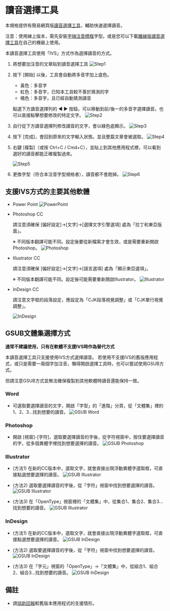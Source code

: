 # 讀音選擇工具

本規格提供有簡易網頁版[讀音選擇工具](https://buttaiwan.github.io/bpmfvs/)，輔助快速選擇讀音。

注意：使用線上版本，需先安裝[字嗨注音標楷](https://github.com/ButTaiwan/bpmfvs/releases/download/v1.100/BpmfZihiKaiStd.zip)字型。或是您可以下載[離線版讀音選擇工具](https://github.com/ButTaiwan/bpmfvs/releases/download/v1.100/Bpmf_VSIME.zip)在自己的機器上使用。

本讀音選擇工具使用「IVS」方式作為選擇讀音的方式。

1. 將想要加注音的文章貼到讀音選擇工具
	![Step1](ime-01.png?raw=true)

2. 按下 [開始] 以後，工具會自動將多音字加上底色。

	* 黃色：多音字
	* 紅色：多音字，已知本工具較不善於猜測的字
	* 橘色：多音字，且已經自動猜測讀音

	點選下方讀音選擇列的 ◀ ▶ 按鈕，可以移動到前/後一的多音字選擇讀音。也可以直接點擊想要修改的特定文字。
	![Step2](ime-02.png?raw=true)

3. 自行從下方讀音選擇列修改讀音的文字，會以綠色底顯示。
	![Step3](ime-03.png?raw=true)

4. 按下 [完成]，會回到原來的文字輸入狀態。並且整篇文章會被選取。
![Step4](ime-04.png?raw=true)
	
5. 右鍵 [複製]（或按 Ctrl+C / Cmd+C），並貼上到其他應用程式裡，可以看到選好的讀音都能正確複製過來。

	![Step5](ime-05.png?raw=true)

6. 更換字型（符合本注音字型規格者），讀音都不會跑掉。
	![Step6](ime-06.png?raw=true)

## 支援IVS方式的主要其他軟體

* Power Point
	![PowerPoint](ivs-01.png?raw=true)

* Photoshop CC

	請注意須確保 [偏好設定]→[文字]→[選擇文字引擎選項] 處為「拉丁和東亞版面」。

	※ 不同版本翻譯可能不同。設定後要從新檔案才會生效，或是需要重新開啟Photoshop。
	![Photoshop](ivs-02.png?raw=true)

* Illustrator CC

	請注意須確保 [偏好設定]→[文字]→[語言選項] 處為「顯示東亞選項」。

	※ 不同版本翻譯可能不同。設定後可能需要重新開啟Illustrator。
	![Illustrator](ivs-03.png?raw=true)

* InDesign CC

	請注意文字框的段落設定，應設定為「CJK段落視覺調整」或「CJK單行視覺調整」。

	![InDesign](ivs-04.png?raw=true)

## GSUB文體集選擇方式

**通常不建議使用，只有在軟體不支援IVS時作為替代方式**


本讀音選擇工具只支援使用IVS方式選擇讀音。
若使用不支援IVS的舊版應用程式，或只是需要一兩個字加注音，懶得開啟選擇工具時，也可以嘗試使用GSUB方式。

但請注意GSUB方式並無法確保複製到其他軟體時讀音還能保持一致。

### Word

* 可選取要選擇讀音的文字，開啟「字型」的「進階」分頁，從「文體集」裡的1、2、3…找到想要的讀音。
	![GSUB Word](gsub-wd-01.png?raw=true)

### Photoshop

* 開啟 [視窗]-[字符]，選取要選擇讀音的字後，從字符視窗中，按住要選擇讀音的字，從多個異體字裡找到想要選擇的讀音。
	![GSUB Photoshop](gsub-ps-01.png?raw=true)

### Illustrator

* (方法1) 在新的CC版本中，選取文字，就會直接出現浮動異體字選取框，可直接點選想要選擇的讀音。
	![GSUB Illustrator](gsub-ai-01.png?raw=true)

* (方法2) 選取要選擇讀音的字後，從「字符」視窗中找到想要選擇的讀音。
	![GSUB Illustrator](gsub-ai-02.png?raw=true)

* (方法3) 在「OpenType」視窗裡的「文體集」中，從集合1、集合2、集合3…找到想要的讀音。
	![GSUB Illustrator](gsub-ai-03.png?raw=true)

### InDesign

* (方法1) 在新的CC版本中，選取文字，就會直接出現浮動異體字選取框，可直接點選想要選擇的讀音。
	![GSUB InDesign](gsub-id-01.png?raw=true)

* (方法2) 選取要選擇讀音的字後，從「字符」視窗中找到想要選擇的讀音。
	![GSUB InDesign](gsub-id-02.png?raw=true)

* (方法3) 在「字元」視窗的「OpenType」→「文體集」中，從組合1、組合2、組合3…找到想要的讀音。
	![GSUB InDesign](gsub-id-03.png?raw=true)


## 備註

* 請[協助回報](https://github.com/ButTaiwan/bpmfvs/issues/1)較舊版本應用程式的支援情形。
